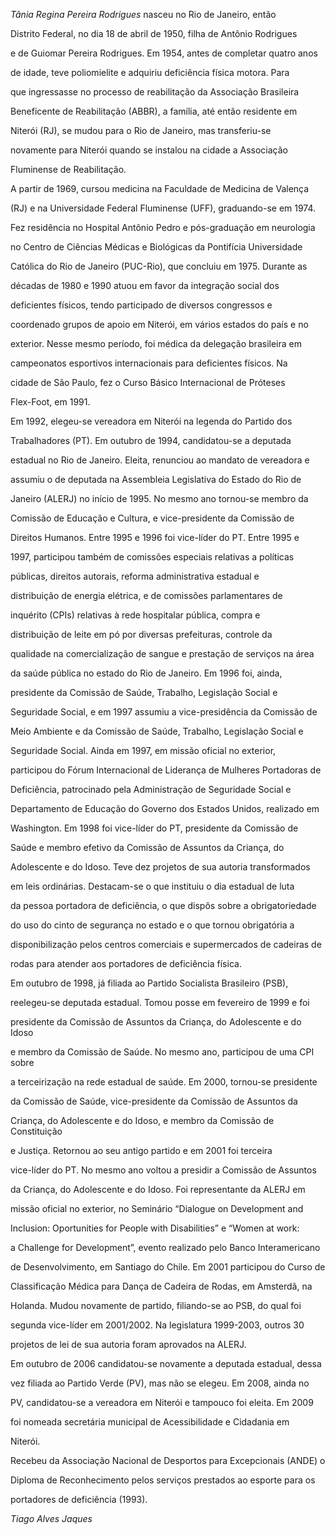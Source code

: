 

*Tânia Regina Pereira Rodrigues* nasceu no Rio de Janeiro, então

Distrito Federal, no dia 18 de abril de 1950, filha de Antônio Rodrigues

e de Guiomar Pereira Rodrigues. Em 1954, antes de completar quatro anos

de idade, teve poliomielite e adquiriu deficiência física motora. Para

que ingressasse no processo de reabilitação da Associação Brasileira

Beneficente de Reabilitação (ABBR), a família, até então residente em

Niterói (RJ), se mudou para o Rio de Janeiro, mas transferiu-se

novamente para Niterói quando se instalou na cidade a Associação

Fluminense de Reabilitação.



A partir de 1969, cursou medicina na Faculdade de Medicina de Valença

(RJ) e na Universidade Federal Fluminense (UFF), graduando-se em 1974.

Fez residência no Hospital Antônio Pedro e pós-graduação em neurologia

no Centro de Ciências Médicas e Biológicas da Pontifícia Universidade

Católica do Rio de Janeiro (PUC-Rio), que concluiu em 1975. Durante as

décadas de 1980 e 1990 atuou em favor da integração social dos

deficientes físicos, tendo participado de diversos congressos e

coordenado grupos de apoio em Niterói, em vários estados do país e no

exterior. Nesse mesmo período, foi médica da delegação brasileira em

campeonatos esportivos internacionais para deficientes físicos. Na

cidade de São Paulo, fez o Curso Básico Internacional de Próteses

Flex-Foot, em 1991.



Em 1992, elegeu-se vereadora em Niterói na legenda do Partido dos

Trabalhadores (PT). Em outubro de 1994, candidatou-se a deputada

estadual no Rio de Janeiro. Eleita, renunciou ao mandato de vereadora e

assumiu o de deputada na Assembleia Legislativa do Estado do Rio de

Janeiro (ALERJ) no início de 1995. No mesmo ano tornou-se membro da

Comissão de Educação e Cultura, e vice-presidente da Comissão de

Direitos Humanos. Entre 1995 e 1996 foi vice-líder do PT. Entre 1995 e

1997, participou também de comissões especiais relativas a políticas

públicas, direitos autorais, reforma administrativa estadual e

distribuição de energia elétrica, e de comissões parlamentares de

inquérito (CPIs) relativas à rede hospitalar pública, compra e

distribuição de leite em pó por diversas prefeituras, controle da

qualidade na comercialização de sangue e prestação de serviços na área

da saúde pública no estado do Rio de Janeiro. Em 1996 foi, ainda,

presidente da Comissão de Saúde, Trabalho, Legislação Social e

Seguridade Social, e em 1997 assumiu a vice-presidência da Comissão de

Meio Ambiente e da Comissão de Saúde, Trabalho, Legislação Social e

Seguridade Social. Ainda em 1997, em missão oficial no exterior,

participou do Fórum Internacional de Liderança de Mulheres Portadoras de

Deficiência, patrocinado pela Administração de Seguridade Social e

Departamento de Educação do Governo dos Estados Unidos, realizado em

Washington. Em 1998 foi vice-líder do PT, presidente da Comissão de

Saúde e membro efetivo da Comissão de Assuntos da Criança, do

Adolescente e do Idoso. Teve dez projetos de sua autoria transformados

em leis ordinárias. Destacam-se o que instituiu o dia estadual de luta

da pessoa portadora de deficiência, o que dispôs sobre a obrigatoriedade

do uso do cinto de segurança no estado e o que tornou obrigatória a

disponibilização pelos centros comerciais e supermercados de cadeiras de

rodas para atender aos portadores de deficiência física.



Em outubro de 1998, já filiada ao Partido Socialista Brasileiro (PSB),

reelegeu-se deputada estadual. Tomou posse em fevereiro de 1999 e foi

presidente da Comissão de Assuntos da Criança, do Adolescente e do Idoso

e membro da Comissão de Saúde. No mesmo ano, participou de uma CPI sobre

a terceirização na rede estadual de saúde. Em 2000, tornou-se presidente

da Comissão de Saúde, vice-presidente da Comissão de Assuntos da

Criança, do Adolescente e do Idoso, e membro da Comissão de Constituição

e Justiça. Retornou ao seu antigo partido e em 2001 foi terceira

vice-líder do PT. No mesmo ano voltou a presidir a Comissão de Assuntos

da Criança, do Adolescente e do Idoso. Foi representante da ALERJ em

missão oficial no exterior, no Seminário “Dialogue on Development and

Inclusion: Oportunities for People with Disabilities” e “Women at work:

a Challenge for Development”, evento realizado pelo Banco Interamericano

de Desenvolvimento, em Santiago do Chile. Em 2001 participou do Curso de

Classificação Médica para Dança de Cadeira de Rodas, em Amsterdã, na

Holanda. Mudou novamente de partido, filiando-se ao PSB, do qual foi

segunda vice-líder em 2001/2002. Na legislatura 1999-2003, outros 30

projetos de lei de sua autoria foram aprovados na ALERJ.



Em outubro de 2006 candidatou-se novamente a deputada estadual, dessa

vez filiada ao Partido Verde (PV), mas não se elegeu. Em 2008, ainda no

PV, candidatou-se a vereadora em Niterói e tampouco foi eleita. Em 2009

foi nomeada secretária municipal de Acessibilidade e Cidadania em

Niterói.



Recebeu da Associação Nacional de Desportos para Excepcionais (ANDE) o

Diploma de Reconhecimento pelos serviços prestados ao esporte para os

portadores de deficiência (1993).



*Tiago Alves Jaques*



